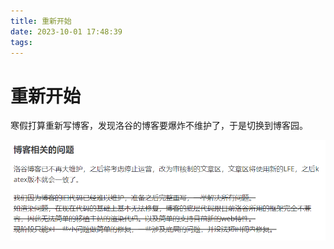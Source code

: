 ```yaml
---
title: 重新开始
date: 2023-10-01 17:48:39
tags:
---
```


# 重新开始

寒假打算重新写博客，发现洛谷的博客要爆炸不维护了，于是切换到博客园。

![](lg.png)
